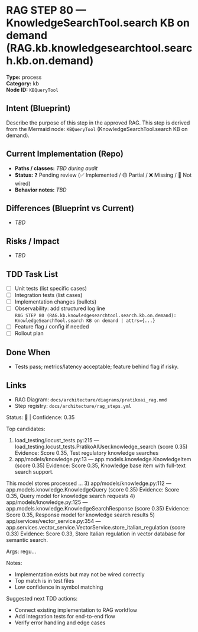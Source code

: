 # RAG STEP 80 — KnowledgeSearchTool.search KB on demand (RAG.kb.knowledgesearchtool.search.kb.on.demand)

**Type:** process  
**Category:** kb  
**Node ID:** `KBQueryTool`

## Intent (Blueprint)
Describe the purpose of this step in the approved RAG. This step is derived from the Mermaid node: `KBQueryTool` (KnowledgeSearchTool.search KB on demand).

## Current Implementation (Repo)
- **Paths / classes:** _TBD during audit_
- **Status:** ❓ Pending review (✅ Implemented / 🟡 Partial / ❌ Missing / 🔌 Not wired)
- **Behavior notes:** _TBD_

## Differences (Blueprint vs Current)
- _TBD_

## Risks / Impact
- _TBD_

## TDD Task List
- [ ] Unit tests (list specific cases)
- [ ] Integration tests (list cases)
- [ ] Implementation changes (bullets)
- [ ] Observability: add structured log line  
  `RAG STEP 80 (RAG.kb.knowledgesearchtool.search.kb.on.demand): KnowledgeSearchTool.search KB on demand | attrs={...}`
- [ ] Feature flag / config if needed
- [ ] Rollout plan

## Done When
- Tests pass; metrics/latency acceptable; feature behind flag if risky.

## Links
- RAG Diagram: `docs/architecture/diagrams/pratikoai_rag.mmd`
- Step registry: `docs/architecture/rag_steps.yml`


<!-- AUTO-AUDIT:BEGIN -->
Status: 🔌  |  Confidence: 0.35

Top candidates:
1) load_testing/locust_tests.py:215 — load_testing.locust_tests.PratikoAIUser.knowledge_search (score 0.35)
   Evidence: Score 0.35, Test regulatory knowledge searches
2) app/models/knowledge.py:13 — app.models.knowledge.KnowledgeItem (score 0.35)
   Evidence: Score 0.35, Knowledge base item with full-text search support.

This model stores processed ...
3) app/models/knowledge.py:112 — app.models.knowledge.KnowledgeQuery (score 0.35)
   Evidence: Score 0.35, Query model for knowledge search requests
4) app/models/knowledge.py:125 — app.models.knowledge.KnowledgeSearchResponse (score 0.35)
   Evidence: Score 0.35, Response model for knowledge search results
5) app/services/vector_service.py:354 — app.services.vector_service.VectorService.store_italian_regulation (score 0.33)
   Evidence: Score 0.33, Store Italian regulation in vector database for semantic search.

Args:
    regu...

Notes:
- Implementation exists but may not be wired correctly
- Top match is in test files
- Low confidence in symbol matching

Suggested next TDD actions:
- Connect existing implementation to RAG workflow
- Add integration tests for end-to-end flow
- Verify error handling and edge cases
<!-- AUTO-AUDIT:END -->